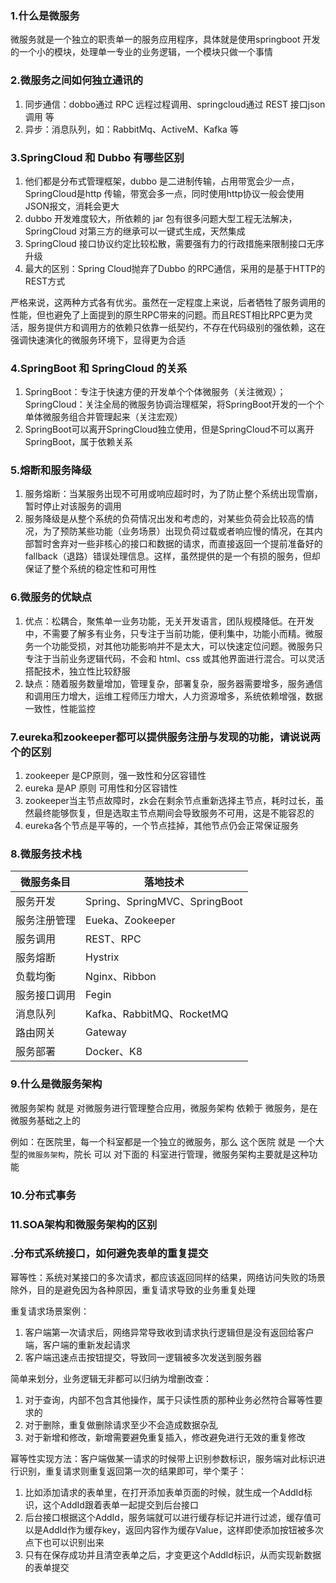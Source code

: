 ### 1.什么是微服务

微服务就是一个独立的职责单一的服务应用程序，具体就是使用springboot 开发的一个小的模块，处理单一专业的业务逻辑，一个模块只做一个事情



### 2.微服务之间如何独立通讯的

1. 同步通信：dobbo通过 RPC 远程过程调用、springcloud通过 REST  接口json调用 等
2. 异步：消息队列，如：RabbitMq、ActiveM、Kafka 等



### 3.SpringCloud 和 Dubbo 有哪些区别

1. 他们都是分布式管理框架，dubbo 是二进制传输，占用带宽会少一点，SpringCloud是http 传输，带宽会多一点，同时使用http协议一般会使用JSON报文，消耗会更大
2. dubbo 开发难度较大，所依赖的 jar 包有很多问题大型工程无法解决，SpringCloud 对第三方的继承可以一键式生成，天然集成
3. SpringCloud 接口协议约定比较松散，需要强有力的行政措施来限制接口无序升级
4. 最大的区别：Spring Cloud抛弃了Dubbo 的RPC通信，采用的是基于HTTP的REST方式



严格来说，这两种方式各有优劣。虽然在一定程度上来说，后者牺牲了服务调用的性能，但也避免了上面提到的原生RPC带来的问题。而且REST相比RPC更为灵活，服务提供方和调用方的依赖只依靠一纸契约，不存在代码级别的强依赖，这在强调快速演化的微服务环境下，显得更为合适





### 4.SpringBoot 和 SpringCloud 的关系

1. SpringBoot：专注于快速方便的开发单个个体微服务（关注微观）；SpringCloud：关注全局的微服务协调治理框架，将SpringBoot开发的一个个单体微服务组合并管理起来（关注宏观）
2. SpringBoot可以离开SpringCloud独立使用，但是SpringCloud不可以离开SpringBoot，属于依赖关系





### 5.熔断和服务降级

1. 服务熔断：当某服务出现不可用或响应超时时，为了防止整个系统出现雪崩，暂时停止对该服务的调用
2. 服务降级是从整个系统的负荷情况出发和考虑的，对某些负荷会比较高的情况，为了预防某些功能（业务场景）出现负荷过载或者响应慢的情况，在其内部暂时舍弃对一些非核心的接口和数据的请求，而直接返回一个提前准备好的fallback（退路）错误处理信息。这样，虽然提供的是一个有损的服务，但却保证了整个系统的稳定性和可用性



### 6.微服务的优缺点

1. 优点：松耦合，聚焦单一业务功能，无关开发语言，团队规模降低。在开发中，不需要了解多有业务，只专注于当前功能，便利集中，功能小而精。微服务一个功能受损，对其他功能影响并不是太大，可以快速定位问题。微服务只专注于当前业务逻辑代码，不会和 html、css 或其他界面进行混合。可以灵活搭配技术，独立性比较舒服
2. 缺点：随着服务数量增加，管理复杂，部署复杂，服务器需要增多，服务通信和调用压力增大，运维工程师压力增大，人力资源增多，系统依赖增强，数据一致性，性能监控



### 7.eureka和zookeeper都可以提供服务注册与发现的功能，请说说两个的区别

1. zookeeper 是CP原则，强一致性和分区容错性
2. eureka 是AP 原则 可用性和分区容错性
3. zookeeper当主节点故障时，zk会在剩余节点重新选择主节点，耗时过长，虽然最终能够恢复，但是选取主节点期间会导致服务不可用，这是不能容忍的
4. eureka各个节点是平等的，一个节点挂掉，其他节点仍会正常保证服务





### 8.微服务技术栈

| 微服务条目   | 落地技术                      |
| ------------ | ----------------------------- |
| 服务开发     | Spring、SpringMVC、SpringBoot |
| 服务注册管理 | Eueka、Zookeeper              |
| 服务调用     | REST、RPC                     |
| 服务熔断     | Hystrix                       |
| 负载均衡     | Nginx、Ribbon                 |
| 服务接口调用 | Fegin                         |
| 消息队列     | Kafka、RabbitMQ、RocketMQ     |
| 路由网关     | Gateway                       |
| 服务部署     | Docker、K8                    |







### 9.什么是微服务架构

微服务架构 就是 对微服务进行管理整合应用，微服务架构 依赖于 微服务，是在微服务基础之上的

例如：在医院里，每一个科室都是一个独立的微服务，那么 这个医院 就是 一个大型的`微服务架构`，院长 可以 对下面的 科室进行管理，微服务架构主要就是这种功能





### 10.分布式事务





### 11.SOA架构和微服务架构的区别













### .分布式系统接口，如何避免表单的重复提交

幂等性：系统对某接口的多次请求，都应该返回同样的结果，网络访问失败的场景除外，目的是避免因为各种原因，重复请求导致的业务重复处理



重复请求场景案例：

1. 客户端第一次请求后，网络异常导致收到请求执行逻辑但是没有返回给客户端，客户端的重新发起请求
2. 客户端迅速点击按钮提交，导致同一逻辑被多次发送到服务器



简单来划分，业务逻辑无非都可以归纳为增删改查：

1. 对于查询，内部不包含其他操作，属于只读性质的那种业务必然符合幂等性要求的
2. 对于删除，重复做删除请求至少不会造成数据杂乱
3. 对于新增和修改，新增需要避免重复插入，修改避免进行无效的重复修改



幂等性实现方法：客户端做某一请求的时候带上识别参数标识，服务端对此标识进行识别，重复请求则重复返回第一次的结果即可，举个栗子：

1. 比如添加请求的表单里，在打开添加表单页面的时候，就生成一个AddId标识，这个AddId跟着表单一起提交到后台接口
2. 后台接口根据这个AddId，服务端就可以进行缓存标记并进行过滤，缓存值可以是AddId作为缓存key，返回内容作为缓存Value，这样即使添加按钮被多次点下也可以识别出来
3. 只有在保存成功并且清空表单之后，才变更这个AddId标识，从而实现新数据的表单提交






















































































































































































































































































































